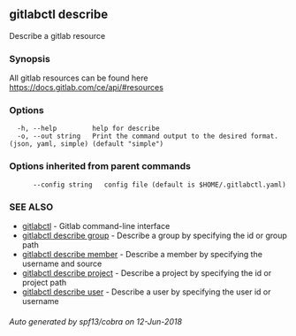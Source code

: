 ## gitlabctl describe

Describe a gitlab resource

### Synopsis

All gitlab resources can be found here https://docs.gitlab.com/ce/api/#resources

### Options

```
  -h, --help         help for describe
  -o, --out string   Print the command output to the desired format. (json, yaml, simple) (default "simple")
```

### Options inherited from parent commands

```
      --config string   config file (default is $HOME/.gitlabctl.yaml)
```

### SEE ALSO

* [gitlabctl](gitlabctl.md)	 - Gitlab command-line interface
* [gitlabctl describe group](gitlabctl_describe_group.md)	 - Describe a group by specifying the id or group path
* [gitlabctl describe member](gitlabctl_describe_member.md)	 - Describe a member by specifying the username and source
* [gitlabctl describe project](gitlabctl_describe_project.md)	 - Describe a project by specifying the id or project path
* [gitlabctl describe user](gitlabctl_describe_user.md)	 - Describe a user by specifying the user id or username

###### Auto generated by spf13/cobra on 12-Jun-2018
